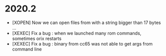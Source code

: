 # 2020.2
* [XOPEN] Now we can open files from with a string bigger than 17 bytes ...
* [XEXEC] Fix a bug : when we launched many rom commands, sometimes orix restarts
* [XEXEC] Fix a bug : binary from cc65 was not able to get args from command line
